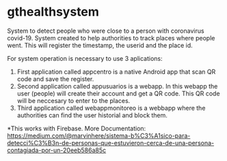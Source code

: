 # gthealthsystem
System to detect people who were close to a person with coronavirus covid-19.
System created to help authorities to track places where people went. This will register the timestamp, the userid and the place id.

For system operation is necessary to use 3 aplications:

1. First application called appcentro is a native Android app that scan QR code and save the register.
2. Second application called appusuarios is a webapp. In this webapp the user (people) will create their account and get a QR code. This QR code will be neccesary to enter to the places.
3. Third application called webappmonitoreo is a webbapp where the authorities can find the user historial and block them.

*This works with Firebase.
More Documentation: https://medium.com/@marvinhere/sistema-b%C3%A1sico-para-detecci%C3%B3n-de-personas-que-estuvieron-cerca-de-una-persona-contagiada-por-un-20eeb586a85c
